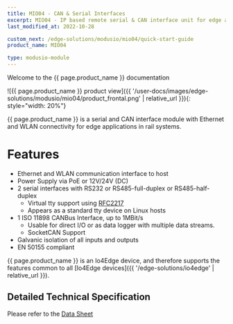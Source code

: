```yaml
---
title: MIO04 - CAN & Serial Interfaces
excerpt: MIO04 - IP based remote serial & CAN interface unit for edge applications in rail system.
last_modified_at: 2022-10-28

custom_next: /edge-solutions/modusio/mio04/quick-start-guide
product_name: MIO04

type: modusio-module
---
```


Welcome to the {{ page.product_name }} documentation

![{{ page.product_name }} product view]({{ '/user-docs/images/edge-solutions/modusio/mio04/product_frontal.png' | relative_url }}){: style="width: 20%"}


{{ page.product_name }} is a serial and CAN interface module with Ethernet and WLAN connectivity for edge applications in rail systems.

# Features

* Ethernet and WLAN communication interface to host
* Power Supply via PoE or 12V/24V (DC)
* 2 serial interfaces with RS232 or RS485-full-duplex or RS485-half-duplex
  * Virtual tty support using [RFC2217](https://datatracker.ietf.org/doc/html/rfc2217)
  * Appears as a standard tty device on Linux hosts
* 1 ISO 11898 CANBus Interface, up to 1MBit/s
  * Usable for direct I/O or as data logger with multiple data streams.
  * SocketCAN Support
* Galvanic isolation of all inputs and outputs
* EN 50155 compliant

{{ page.product_name }} is an Io4Edge device, and therefore supports the features common to all [Io4Edge devices]({{ '/edge-solutions/io4edge' | relative_url }}).

## Detailed Technical Specification

Please refer to the [Data Sheet](https://www.ci4rail.com/wp-content/uploads/2022/04/MIO04_DS_en.pdf)
